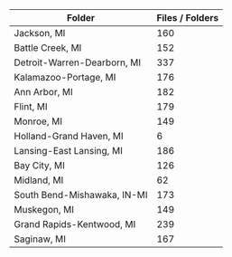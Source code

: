 | Folder                      |   Files / Folders |
|-----------------------------|-------------------|
| Jackson, MI                 |               160 |
| Battle Creek, MI            |               152 |
| Detroit-Warren-Dearborn, MI |               337 |
| Kalamazoo-Portage, MI       |               176 |
| Ann Arbor, MI               |               182 |
| Flint, MI                   |               179 |
| Monroe, MI                  |               149 |
| Holland-Grand Haven, MI     |                 6 |
| Lansing-East Lansing, MI    |               186 |
| Bay City, MI                |               126 |
| Midland, MI                 |                62 |
| South Bend-Mishawaka, IN-MI |               173 |
| Muskegon, MI                |               149 |
| Grand Rapids-Kentwood, MI   |               239 |
| Saginaw, MI                 |               167 |